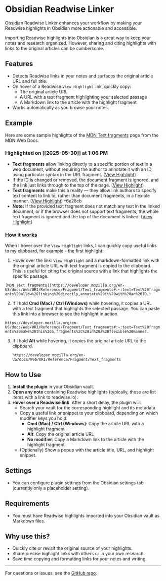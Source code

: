 # Obsidian Readwise Linker

Obsidian Readwise Linker enhances your workflow by making your Readwise highlights in Obsidian more actionable and accessible.

Importing Readwise highlights into Obsidian is a great way to keep your notes and research organized. However, sharing and citing highlights with links to the original articles can be cumbersome.

## Features

-   Detects Readwise links in your notes and surfaces the original article URL and full title.
-   On hover of a Readwise `View Highlight` link, quickly copy:
    -   The original article URL
    -   A URL with a text fragment highlighting your selected passage
    -   A Markdown link to the article with the highlight fragment
-   Works automatically as you browse your notes.

## Example

Here are some sample highlights of the [MDN Text fragments](https://developer.mozilla.org/en-US/docs/Web/URI/Reference/Fragment/Text_fragments) page from the MDN Web Docs.

### Highlighted on [[2025-05-30]] at 1:06 PM

-   **Text fragments** allow linking directly to a specific portion of text in a web document, without requiring the author to annotate it with an ID, using particular syntax in the URL fragment. ([View Highlight](https://read.readwise.io/read/...))
-   If the ID is changed or removed, the document fragment is ignored, and the link just links through to the top of the page. ([View Highlight](https://read.readwise.io/read/...))
-   **Text fragments** make this a reality — they allow link authors to specify text content to link to, rather than document fragments, in a flexible manner. ([View Highlight](https://read.readwise.io/read/...)) ^6e28cb
-   **Note:** If the provided text fragment does not match any text in the linked document, or if the browser does not support text fragments, the whole text fragment is ignored and the top of the document is linked. ([View Highlight](https://read.readwise.io/read/...))

### How it works

When I hover over the `View Highlight` links, I can quickly copy useful links to my clipboard, for example - the first highlight:

1.  Hover over the link: `View Highlight` and a markdown-formatted link with the original article URL with text fragment is copied to the clipboard. This is useful for citing the original source with a link that highlights the specific passage.

`[MDN Text fragments](https://developer.mozilla.org/en-US/docs/Web/URI/Reference/Fragment/Text_fragments#:~:text=Text%20fragments%20allow%20linking%20directly,annotate%20it%20with%20an%20ID.)`

2.  If I hold **Cmd (Mac) / Ctrl (Windows)** while hovering, it copies a URL with a text fragment that highlights the selected passage. You can paste this link into a browser to see the highlight in action.

`https://developer.mozilla.org/en-US/docs/Web/URI/Reference/Fragment/Text_fragments#:~:text=Text%20fragments%20make%20this%20a,fragments%2C%20in%20a%20flexible%20manner.`

3.  If I hold **Alt** while hovering, it copies the original article URL to the clipboard.

    `https://developer.mozilla.org/en-US/docs/Web/URI/Reference/Fragment/Text_fragments`

## How to Use

1. **Install the plugin** in your Obsidian vault.
2. **Open any note** containing Readwise highlights (typically, these are list items with a link to readwise.io).
3. **Hover over a Readwise link**. After a short delay, the plugin will:
    - Search your vault for the corresponding highlight and its metadata.
    - Copy a useful link or snippet to your clipboard, depending on which modifier keys you hold:
        - **Cmd (Mac) / Ctrl (Windows)**: Copy the article URL with a highlight fragment
        - **Alt**: Copy the original article URL
        - **No modifier**: Copy a Markdown link to the article with the highlight fragment
    - (Optionally) Show a popup with the article title, URL, and highlight snippet.

## Settings

-   You can configure plugin settings from the Obsidian settings tab (currently only a placeholder setting).

## Requirements

-   You must have Readwise highlights imported into your Obsidian vault as Markdown files.

## Why use this?

-   Quickly cite or revisit the original source of your highlights.
-   Share precise highlight links with others or in your own research.
-   Save time copying and formatting links for your notes and writing.

---

For questions or issues, see the [GitHub repo](https://github.com/joescharf/obsidian-readwise-linker).
